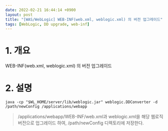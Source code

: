 ```yaml
---
date: 2022-02-21 16:44:14 +0900
layout: post
title: "[WAS/WebLogic] WEB-INF(web.xml, weblogic.xml) 의 버전 업그레이드"
tags: [WebLogic, DD upgrade, web-inf]
---
```



# 1. 개요
WEB-INF(web.xml, weblogic.xml) 의 버전 업그레이드

# 2. 설명

`java -cp "$WL_HOME/server/lib/weblogic.jar" weblogic.DDConverter -d /path/newConfig /applications/webapp`

> /applications/webapp/WEB-INF/web.xml과 weblogic.xml을 해당 웹로직 버전으로 업그레이드 하여, /path/newConfig 디렉토리에 저장한다.